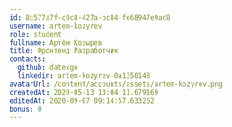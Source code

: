 ```yaml
---
id: 8c577a7f-c0c8-427a-bc84-fe68947e9ad8	
username: artem-kozyrev	
role: student	
fullname: Артём Козырев
title: Фронтенд Разработчик	
contacts:
  github: datexgo
  linkedin: artem-kozyrev-0a1350148
avatarUrl: /content/accounts/assets/artem-kozyrev.png
createdAt: 2020-05-13 13:04:11.679169	
editedAt: 2020-09-07 09:14:57.633262	
bonus: 0
---
```

